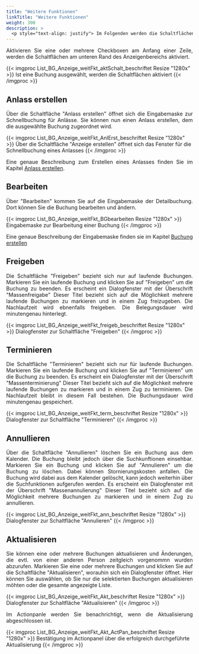 ```yaml
---
title: "Weitere Funktionen"
linkTitle: "Weitere Funktionen"
weight: 300
description: >
  <p style="text-align: justify"> Im Folgenden werden die Schaltflächen und deren Funktion beschreiben, die am unteren Rand des Anzeigenbereichs angegliedert sind. </p>
---
```

<p style="text-align: justify"> Aktivieren Sie eine oder mehrere Checkboxen am Anfang einer Zeile, werden die Schaltflächen am unteren Rand des Anzeigenbereichs aktiviert. </p>

{{< imgproc List_BG_Anzeige_weitFkt_aktSchalt_beschriftet Resize "1280x" >}}
Ist eine Buchung ausgewählt, werden die Schaltflächen aktiviert
{{< /imgproc >}}

## Anlass erstellen
<p style="text-align: justify"> Über die Schaltfläche "Anlass erstellen" öffnet sich die Eingabemaske zur Schnellbuchung für Anlässe. Sie können nun einen Anlass erstellen, dem die ausgewählte Buchung zugeordnet wird. </p>

{{< imgproc List_BG_Anzeige_weitFkt_AnlErst_beschriftet Resize "1280x" >}}
Über die Schaltfläche "Anzeige erstellen" öffnet sich das Fenster für die Schnellbuchung eines Anlasses
{{< /imgproc >}}

<p style="text-align: justify"> Eine genaue Beschreibung zum Erstellen eines Anlasses  finden Sie im Kapitel <a href="/listen/2_anlässe-suchen/4_anlass-erstellen/">Anlass erstellen</a>. </p>

## Bearbeiten
<p style="text-align: justify"> Über "Bearbeiten" kommen Sie auf die Eingabemaske der Detailbuchung. Dort können Sie die Buchung bearbeiten und ändern. </p>

{{< imgproc List_BG_Anzeige_weitFkt_BGbearbeiten Resize "1280x" >}}
Eingabemaske zur Bearbeitung einer Buchung
{{< /imgproc >}}

 <p style="text-align: justify"> Eine genaue Beschreibung der Eingabemaske finden sie im Kapitel <a href="/buchen/buchung-erstellen/">Buchung erstellen </a> </p>

## Freigeben
<p style="text-align: justify"> Die Schaltfläche "Freigeben" bezieht sich nur auf laufende Buchungen. Markieren Sie ein laufende Buchung und klicken Sie auf "Freigeben" um die Buchung zu beenden. Es erscheint ein Dialogfenster mit der Überschrift "Massenfreigabe" Dieser Titel bezieht sich auf die Möglichkeit mehrere laufende Buchungen zu markieren und in einem Zug freizugeben. 
Die Nachlaufzeit wird ebnenfalls freigeben. Die Belegungsdauer wird minutengenau hinterlegt. </p>

{{< imgproc List_BG_Anzeige_weitFkt_freigeb_beschriftet Resize "1280x" >}}
Dialogfenster zur Schaltfläche "Freigeben"
{{< /imgproc >}}

## Terminieren
<p style="text-align: justify"> Die Schaltfläche "Terminieren" bezieht sich nur für laufende Buchungen. Markieren Sie ein laufende Buchung und klicken Sie auf "Terminieren" um die Buchung zu beenden. Es erscheint ein Dialogfenster mit der Überschrift "Massenterminierung" Dieser Titel bezieht sich auf die Möglichkeit mehrere laufende Buchungen zu markieren und in einem Zug zu terminieren.
Die Nachlaufzeit bleibt in diesem Fall bestehen. Die Buchungsdauer wird minutengenau gespeichert. </p>

{{< imgproc List_BG_Anzeige_weitFkt_term_beschriftet Resize "1280x" >}}
Dialogfenster zur Schaltfläche "Terminieren"
{{< /imgproc >}}

## Annullieren
<p style="text-align: justify"> Über die Schaltfläche "Annullieren" löschen Sie ein Buchung aus dem Kalender. Die Buchung bleibt jedoch über die Suchkunftionen einsehbar. 
Markieren Sie ein Buchung und klicken Sie auf "Annulieren" um die Buchung zu löschen. Dabei können Stornierungskosten anfallen. Die Buchung wird dabei aus dem Kalender gelöscht, kann jedoch weiterhin über die Suchfunktionen aufgerufen werden.
Es erscheint ein Dialogfenster mit der Überschrift "Massenannulierung" Dieser Titel bezieht sich auf die Möglichkeit mehrere Buchungen zu markieren und in einem Zug zu annullieren. </p>

{{< imgproc List_BG_Anzeige_weitFkt_ann_beschriftet Resize "1280x" >}}
Dialogfenster zur Schaltfläche "Annulieren"
{{< /imgproc >}}

## Aktualisieren
<p style="text-align: justify"> Sie können eine oder mehrere Buchungen aktualisieren und Änderungen, die evtl. von einer anderen Person zeitgleich vorgenommn wurden abzurufen.
Markieren Sie eine oder mehrere Buchungen und klicken Sie auf die Schaltfläche "Aktualisieren", worauhin sich ein Dialogfenster öffnet. Hier können Sie auswählen, ob Sie nur die selektierten Buchungen aktualisieren möhten oder die gesamte angezeigte Liste. </p>

{{< imgproc List_BG_Anzeige_weitFkt_Akt_beschriftet Resize "1280x" >}}
Dialogfenster zur Schaltfläche "Aktualisieren"
{{< /imgproc >}}

<p style="text-align: justify"> Im Actionpanle werden Sie benachrichtigt, wenn die Aktualisierung abgeschlossen ist. </p>

{{< imgproc List_BG_Anzeige_weitFkt_Akt_ActPan_beschriftet Resize "1280x" >}}
Bestätigung im Actionpanel über die erfolgreich durchgeführte Aktualisierung
{{< /imgproc >}}